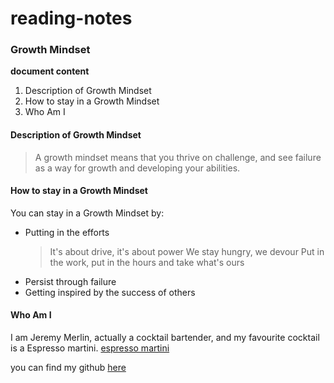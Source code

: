 # reading-notes

### Growth Mindset

**document content**

  1. Description of Growth Mindset
  2. How to stay in a Growth Mindset
  3. Who Am I

#### Description of Growth Mindset

> A growth mindset means that you thrive on challenge, and see failure as a way for growth and developing your abilities. 


#### How to stay in a Growth Mindset

You can stay in a Growth Mindset by:

- Putting in the efforts
  >It's about drive, it's about power
    We stay hungry, we devour
    Put in the work, put in the hours and take what's ours
- Persist through failure
- Getting inspired by the success of others


#### Who Am I
I am Jeremy Merlin, actually a cocktail bartender, and my favourite cocktail is a Espresso martini.
[espresso martini](https://images.absolutdrinks.com/drink-images/Raw/Absolut/2bc2bb4c-17d6-4a3c-9df2-4d22f8553d24.jpg?imwidth=500)

you can find my github [here](https://github.com/Klnder)
